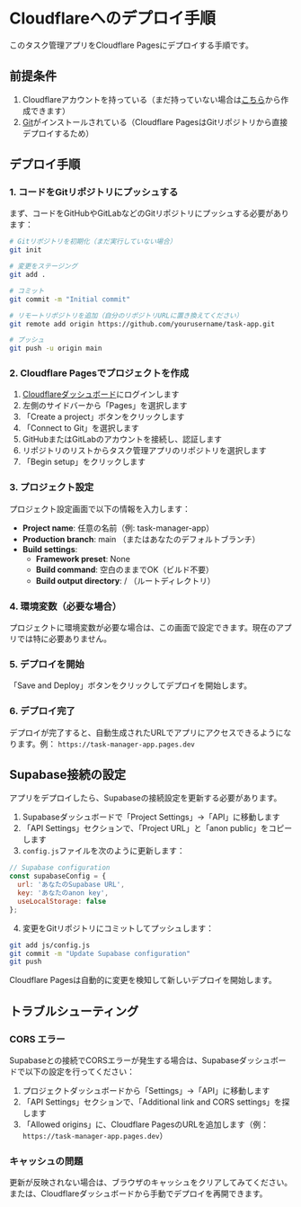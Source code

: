 # Cloudflareへのデプロイ手順

このタスク管理アプリをCloudflare Pagesにデプロイする手順です。

## 前提条件

1. Cloudflareアカウントを持っている（まだ持っていない場合は[こちら](https://dash.cloudflare.com/sign-up)から作成できます）
2. [Git](https://git-scm.com/downloads)がインストールされている（Cloudflare PagesはGitリポジトリから直接デプロイするため）

## デプロイ手順

### 1. コードをGitリポジトリにプッシュする

まず、コードをGitHubやGitLabなどのGitリポジトリにプッシュする必要があります：

```bash
# Gitリポジトリを初期化（まだ実行していない場合）
git init

# 変更をステージング
git add .

# コミット
git commit -m "Initial commit"

# リモートリポジトリを追加（自分のリポジトリURLに置き換えてください）
git remote add origin https://github.com/yourusername/task-app.git

# プッシュ
git push -u origin main
```

### 2. Cloudflare Pagesでプロジェクトを作成

1. [Cloudflareダッシュボード](https://dash.cloudflare.com/)にログインします
2. 左側のサイドバーから「Pages」を選択します
3. 「Create a project」ボタンをクリックします
4. 「Connect to Git」を選択します
5. GitHubまたはGitLabのアカウントを接続し、認証します
6. リポジトリのリストからタスク管理アプリのリポジトリを選択します
7. 「Begin setup」をクリックします

### 3. プロジェクト設定

プロジェクト設定画面で以下の情報を入力します：

- **Project name**: 任意の名前（例: task-manager-app）
- **Production branch**: main （またはあなたのデフォルトブランチ）
- **Build settings**:
  - **Framework preset**: None
  - **Build command**: 空白のままでOK（ビルド不要）
  - **Build output directory**: / （ルートディレクトリ）

### 4. 環境変数（必要な場合）

プロジェクトに環境変数が必要な場合は、この画面で設定できます。現在のアプリでは特に必要ありません。

### 5. デプロイを開始

「Save and Deploy」ボタンをクリックしてデプロイを開始します。

### 6. デプロイ完了

デプロイが完了すると、自動生成されたURLでアプリにアクセスできるようになります。例：
`https://task-manager-app.pages.dev`

## Supabase接続の設定

アプリをデプロイしたら、Supabaseの接続設定を更新する必要があります。

1. Supabaseダッシュボードで「Project Settings」→「API」に移動します
2. 「API Settings」セクションで、「Project URL」と「anon public」をコピーします
3. `config.js`ファイルを次のように更新します：

```javascript
// Supabase configuration
const supabaseConfig = {
  url: 'あなたのSupabase URL',
  key: 'あなたのanon key',
  useLocalStorage: false
};
```

4. 変更をGitリポジトリにコミットしてプッシュします：

```bash
git add js/config.js
git commit -m "Update Supabase configuration"
git push
```

Cloudflare Pagesは自動的に変更を検知して新しいデプロイを開始します。

## トラブルシューティング

### CORS エラー

Supabaseとの接続でCORSエラーが発生する場合は、Supabaseダッシュボードで以下の設定を行ってください：

1. プロジェクトダッシュボードから「Settings」→「API」に移動します
2. 「API Settings」セクションで、「Additional link and CORS settings」を探します
3. 「Allowed origins」に、Cloudflare PagesのURLを追加します（例：`https://task-manager-app.pages.dev`）

### キャッシュの問題

更新が反映されない場合は、ブラウザのキャッシュをクリアしてみてください。または、Cloudflareダッシュボードから手動でデプロイを再開できます。

